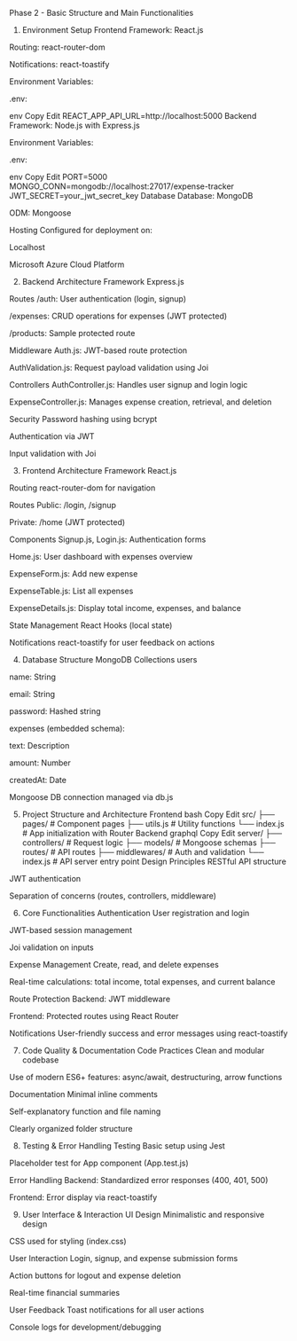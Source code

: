 Phase 2 - Basic Structure and Main Functionalities

1. Environment Setup
Frontend
Framework: React.js

Routing: react-router-dom

Notifications: react-toastify

Environment Variables:

.env:

env
Copy
Edit
REACT_APP_API_URL=http://localhost:5000
Backend
Framework: Node.js with Express.js

Environment Variables:

.env:

env
Copy
Edit
PORT=5000
MONGO_CONN=mongodb://localhost:27017/expense-tracker
JWT_SECRET=your_jwt_secret_key
Database
Database: MongoDB

ODM: Mongoose

Hosting
Configured for deployment on:

Localhost

Microsoft Azure Cloud Platform

2. Backend Architecture
Framework
Express.js

Routes
/auth: User authentication (login, signup)

/expenses: CRUD operations for expenses (JWT protected)

/products: Sample protected route

Middleware
Auth.js: JWT-based route protection

AuthValidation.js: Request payload validation using Joi

Controllers
AuthController.js: Handles user signup and login logic

ExpenseController.js: Manages expense creation, retrieval, and deletion

Security
Password hashing using bcrypt

Authentication via JWT

Input validation with Joi

3. Frontend Architecture
Framework
React.js

Routing
react-router-dom for navigation

Routes
Public: /login, /signup

Private: /home (JWT protected)

Components
Signup.js, Login.js: Authentication forms

Home.js: User dashboard with expenses overview

ExpenseForm.js: Add new expense

ExpenseTable.js: List all expenses

ExpenseDetails.js: Display total income, expenses, and balance

State Management
React Hooks (local state)

Notifications
react-toastify for user feedback on actions

4. Database Structure
MongoDB Collections
users

name: String

email: String

password: Hashed string

expenses (embedded schema):

text: Description

amount: Number

createdAt: Date

Mongoose
DB connection managed via db.js

5. Project Structure and Architecture
Frontend
bash
Copy
Edit
src/
├── pages/             # Component pages
├── utils.js           # Utility functions
└── index.js           # App initialization with Router
Backend
graphql
Copy
Edit
server/
├── controllers/       # Request logic
├── models/            # Mongoose schemas
├── routes/            # API routes
├── middlewares/       # Auth and validation
└── index.js           # API server entry point
Design Principles
RESTful API structure

JWT authentication

Separation of concerns (routes, controllers, middleware)

6. Core Functionalities
Authentication
User registration and login

JWT-based session management

Joi validation on inputs

Expense Management
Create, read, and delete expenses

Real-time calculations: total income, total expenses, and current balance

Route Protection
Backend: JWT middleware

Frontend: Protected routes using React Router

Notifications
User-friendly success and error messages using react-toastify

7. Code Quality & Documentation
Code Practices
Clean and modular codebase

Use of modern ES6+ features: async/await, destructuring, arrow functions

Documentation
Minimal inline comments

Self-explanatory function and file naming

Clearly organized folder structure

8. Testing & Error Handling
Testing
Basic setup using Jest

Placeholder test for App component (App.test.js)

Error Handling
Backend: Standardized error responses (400, 401, 500)

Frontend: Error display via react-toastify

9. User Interface & Interaction
UI Design
Minimalistic and responsive design

CSS used for styling (index.css)

User Interaction
Login, signup, and expense submission forms

Action buttons for logout and expense deletion

Real-time financial summaries

User Feedback
Toast notifications for all user actions

Console logs for development/debugging



